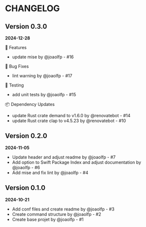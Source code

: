 # CHANGELOG

## Version 0.3.0
**2024-12-28**

🚀 Features
- update mise by @joaolfp - #16

🐛 Bug Fixes
- lint warning by @joaolfp - #17

🧪 Testing
- add unit tests by @joaolfp - #15

📦️ Dependency Updates
- update Rust crate demand to v1.6.0 by @renovatebot - #14
- update Rust crate clap to v4.5.23 by @renovatebot - #10

## Version 0.2.0
**2024-11-05**

- Update header and adjust readme by @joaolfp - #7
- Add option to Swift Package Index and adjust documentation by @joaolfp - #6
- Add mise and fix lint by @joaolfp - #4

## Version 0.1.0
**2024-10-21**

- Add conf files and create readme by @joaolfp - #3
- Create command structure by @joaolfp - #2
- Create base projet by @joaolfp - #1
